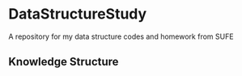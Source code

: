 # DataStructureStudy

A repository for my data structure codes and homework from SUFE


## Knowledge Structure
### 
